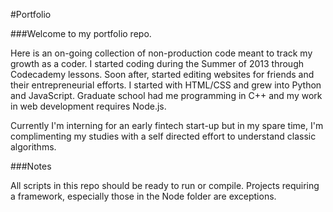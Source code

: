 #Portfolio

###Welcome to my portfolio repo.

Here is an on-going collection of non-production code meant to track my growth as a coder. I started coding during the Summer of 2013 through Codecademy lessons. Soon after, started editing websites for friends and their entrepreneurial efforts. I started with HTML/CSS and grew into Python and JavaScript. Graduate school had me programming in C++ and my work in web development requires Node.js.

Currently I'm interning for an early fintech start-up but in my spare time, I'm complimenting my studies with a self directed effort to understand classic algorithms.

###Notes

All scripts in this repo should be ready to run or compile. Projects requiring a framework, especially those in the Node folder are exceptions.
